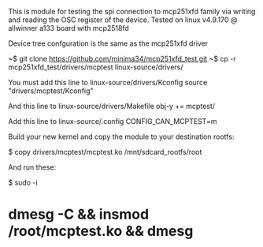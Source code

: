 This is module for testing the spi connection to mcp251xfd family via writing and reading the OSC register of the device.
Tested on linux v4.9.170 @ allwinner a133 board with mcp2518fd

Device tree confguration is the same as the mcp251xfd driver

~$ git clone https://github.com/minima34/mcp251xfd_test.git
~$ cp -r mcp251xfd_test/drivers/mcptest linux-source/drivers/

You must add this line to linux-source/drivers/Kconfig
source "drivers/mcptest/Kconfig"

And this line to linux-source/drivers/Makefile
obj-y	+= mcptest/

Add this line to linux-source/.config
CONFIG_CAN_MCPTEST=m

Build your new kernel and copy the module to your destination rootfs:

$ copy drivers/mcptest/mcptest.ko /mnt/sdcard_rootfs/root

And run these:

$ sudo -i
# dmesg -C && insmod /root/mcptest.ko && dmesg